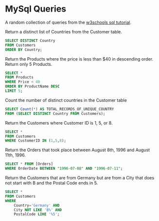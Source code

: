 # MySql Queries

A random collection of queries from the [w3schools sql tutorial](https://www.w3schools.com/sql/default.asp).

Return a distinct list of Countries from the Customer table.
```sql
SELECT DISTINCT Country 
FROM Customers 
ORDER BY Country;
```

Return the Products where the price is less than $40 in descending order. Return only 5 Products.
```sql
SELECT * 
FROM Products 
WHERE Price < 40
ORDER BY ProductName DESC
LIMIT 5;
```

Count the number of distinct countries in the Customer table
```sql
SELECT Count(*) AS TOTAL_RECORDS_OF_UNIQUE_COUNTRY
FROM (SELECT DISTINCT Country FROM Customers);
```

Return the Customers where Customer ID is 1, 5, or 8.
```sql
SELECT * 
FROM Customers 
WHERE CustomerID IN (1,5,8);
```

Return the Orders that took place between August 8th, 1996 and August 11th, 1996.
```sql
SELECT * FROM [Orders]
WHERE OrderDate BETWEEN "1996-07-08" AND "1996-07-11";
```

Return the Customers that are from Germany but are from a City that does not start with B and the Postal Code ends in 5.
```sql
SELECT * 
FROM Customers
WHERE 
	Country='Germany' AND 
    City NOT LIKE 'B%' AND
    PostalCode LIKE '%5';
```
